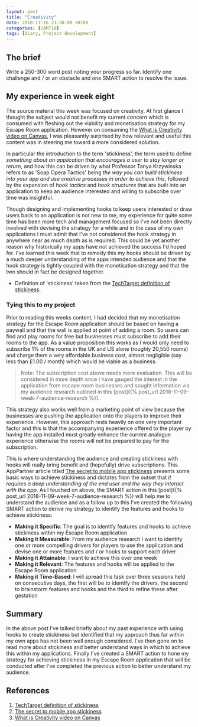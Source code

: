 ```yaml
---
layout: post
title: "Creativity"
date: 2018-11-16 21:38:00 +0100
categories: [GAM710]
tags: [Diary, Project development]
---
```


## The brief

Write a 250-300 word post noting your progress so far. Identify one challenge and / or an obstacle and one SMART action to resolve the issue.

## My experience in week eight

The source material this week was focused on creativity. At first glance I thought the subject would not benefit my current concern which is consumed with fleshing out the viability and monetisation strategy for my Escape Room application. However on consuming the [What is Creativity video on Canvas](https://falmouthflexible.instructure.com/courses/293/pages/week-8-what-is-creativity?module_item_id=15462), I was pleasantly surprised by how relevant and useful this content was in steering me toward a more considered solution.

In particular the introduction to the term 'stickiness', the term used to define *something about an application that encourages a user to stay longer or return*, and how this can be driven by what Professor Tanya Krzywinska refers to as 'Soap Opera Tactics' being *the way you can build stickiness into your app and use creative processes in order to achieve this*, followed by the expansion of *hook tactics* and *hook structures* that are built into an application to keep an audience interested and willing to subscribe over time was insightful.

Though designing and implementing hooks to keep users interested or draw users back to an application is not new to me, my experience for quite some time has been more tech and management focused so I've not been directly involved with devising the strategy for a while and in the case of my own applications I must admit that I've not considered the hook strategy in anywhere near as much depth as is required. This could be yet another reason why historically my apps have not achieved the success I'd hoped for. I've learned this week that to remedy this my hooks should be driven by a much deeper understanding of the apps intended audience and that the hook strategy is tightly coupled with the monetisation strategy and that the two should in fact be designed together.

* Definition of 'stickiness' taken from the [TechTarget definition of stickiness](https://searchmicroservices.techtarget.com/definition/stickiness).

### Tying this to my project

Prior to reading this weeks content, I had decided that my monetisation strategy for the Escape Room application should be based on having a paywall and that the wall is applied at point of adding a room. So users can find and play rooms for free but businesses must subscribe to add their rooms to the app. As a value proposition this works as I would only need to subscribe 1% of the rooms in the UK and US alone (roughly 20,550 rooms) and charge them a very affordable business cost, almost negligible (say less than £1.00 / month) which would be viable as a business.

> Note: The subscription cost above needs more evaluation. This will be considered in more depth once I have gauged the interest in the application from escape room businesses and sought information via my audience research outlined in this [post]({% post_url 2018-11-09-week-7-audience-research %}).

This strategy also works well from a marketing point of view because the businesses are pushing the application onto the players to improve their experience. However, this approach rests heavily on one very important factor and this is that the accompanying experience offered to the player by having the app installed must greatly enhance the current analogue experience otherwise the rooms will not be prepared to pay for the subscription.

This is where understanding the audience and creating stickiness with hooks will really bring benefit and (hopefully) drive subscriptions. This AppPartner article titled [The secret to mobile app stickiness](https://www.apppartner.com/secret-mobile-app-stickiness) presents some basic ways to achieve stickiness and dictates from the outset that *it requires a deep understanding of the end user and the way they interact with the app*. As I touched on above, the SMART action in this [post]({% post_url 2018-11-09-week-7-audience-research %}) will help me to understand the audience and as a follow up to this I've created the following SMART action to derive my strategy to identify the features and hooks to achieve stickiness:

- **Making it Specific**: The goal is to identify features and hooks to achieve stickiness within my Escape Room application
- **Making it Measurable**: From my audience research I want to identify one or more compelling drivers for players to use the application and devise one or more features and / or hooks to support each driver
- **Making it Attainable**: I want to achieve this over one week
- **Making it Relevant**: The features and hooks will be applied to the Escape Room application
- **Making it Time-Based**: I will spread this task over three sessions held on consecutive days, the first will be to identify the drivers, the second to brainstorm features and hooks and the third to refine these after gestation

## Summary

In the above post I've talked briefly about my past experience with using hooks to create stickiness but identified that my approach thus far within my own apps has not been well enough considered. I've then gone on to read more about stickiness and better understand ways in which to achieve this within my applications. Finally I've created a SMART action to hone my strategy for achieving stickiness in my Escape Room application that will be conducted after I've completed the previous action to better understand my audience.

## References

1. [TechTarget definition of stickiness](https://searchmicroservices.techtarget.com/definition/stickiness)
2. [The secret to mobile app stickiness](https://www.apppartner.com/secret-mobile-app-stickiness)
2. [What is Creativity video on Canvas](https://falmouthflexible.instructure.com/courses/293/pages/week-8-what-is-creativity?module_item_id=15462)

